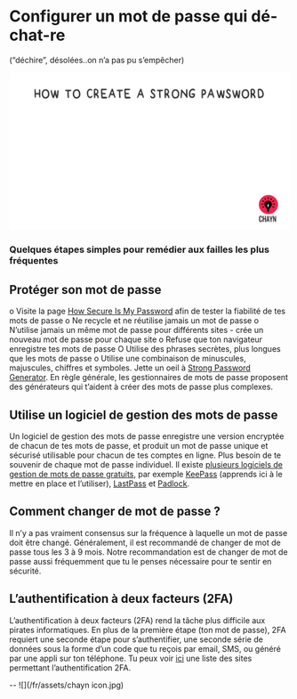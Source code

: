 # Configurer un mot de passe qui dé-chat-re 
(“déchire”, désolées..on n’a pas pu s’empêcher)

![](/fr/assets/Pawsword.gif)

### Quelques étapes simples pour remédier aux failles les plus fréquentes 
## Protéger son mot de passe
o  Visite la page [How Secure Is My Password](https://howsecureismypassword.net/) afin de tester la fiabilité de tes mots de passe 
o  Ne recycle et ne réutilise jamais un mot de passe 
o  N’utilise jamais un même mot de passe pour différents sites - crée un nouveau mot de passe pour chaque site 
o  Refuse que ton navigateur enregistre tes mots de passe 
O Utilise des phrases secrètes, plus longues que les mots de passe
o  Utilise une combinaison de minuscules, majuscules, chiffres et symboles. Jette un oeil à [Strong Password Generator](https://strongpasswordgenerator.com/).  En règle générale, les gestionnaires de mots de passe proposent des générateurs qui t’aident à  créer des mots de passe plus complexes.

## Utilise un logiciel de gestion des mots de passe

Un logiciel de gestion des mots de passe enregistre une version encryptée de chacun de tes mots de passe, et produit un mot de passe unique et sécurisé utilisable pour chacun de tes comptes en ligne. Plus besoin de te souvenir de chaque mot de passe individuel. Il existe [plusieurs logiciels de gestion de mots de passe gratuits](http://thehackernews.com/2016/07/best-password-manager.html), par exemple  [KeePass](http://keepass.info/) (apprends ici à le mettre en place et l’utiliser), [LastPass](https://lastpass.com/how-it-works/) et [Padlock](https://padlock.io/). 

## Comment changer de mot de passe ?

Il n’y a pas vraiment consensus sur la fréquence à laquelle un  mot de passe doit être changé. Généralement, il est recommandé de changer de mot de passe tous les 3 à 9 mois. Notre recommandation est de changer de mot de passe aussi fréquemment que tu le penses nécessaire pour te sentir en sécurité. 

## L’authentification à deux facteurs (2FA)

L’authentification à deux facteurs (2FA) rend la tâche plus difficile aux pirates informatiques. En plus de la première étape (ton mot de passe), 2FA requiert une seconde étape pour s’authentifier,  une seconde série de données sous la forme d’un code que tu reçois par email, SMS, ou généré par une appli sur ton téléphone. Tu peux voir [ici](http://twofactorauth.org/) une liste des sites permettant l’authentification 2FA. 

--
![](/fr/assets/chayn icon.jpg)